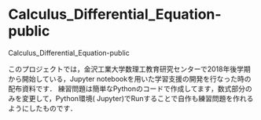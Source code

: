 # Calculus_Differential_Equation-public
 Calculus_Differential_Equation-public

このプロジェクトでは，金沢工業大学数理工教育研究センターで2018年後学期から開始している，Jupyter notebookを用いた学習支援の開発を行なった時の配布資料です．
練習問題は簡単なPythonのコードで作成してます，数式部分のみを変更して，Python環境( Jupyter)でRunすることで自作も練習問題を作れるようにしたものです．
